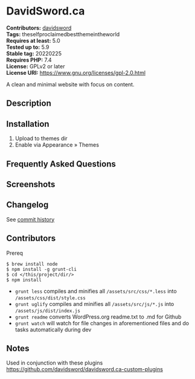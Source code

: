 # DavidSword.ca #
**Contributors:** [davidsword](https://profiles.wordpress.org/davidsword/)  
**Tags:**              theselfproclaimedbestthemeintheworld  
**Requires at least:** 5.0  
**Tested up to:**      5.9  
**Stable tag:**        20220225  
**Requires PHP:**      7.4  
**License:**           GPLv2 or later  
**License URI:**       https://www.gnu.org/licenses/gpl-2.0.html  

A clean and minimal website with focus on content.

## Description ##

## Installation ##

1. Upload to themes dir
2. Enable via Appearance » Themes

## Frequently Asked Questions ##

## Screenshots ##

## Changelog ##

See [commit history](https://github.com/davidsword/davidsword.ca/commits/master)

## Contributors ##

Prereq

```
$ brew install node
$ npm install -g grunt-cli
$ cd </this/project/dir/>
$ npm install
```

* `grunt less` compiles and minifies all `/assets/src/css/*.less` into `/assets/css/dist/style.css`
* `grunt uglify` compiles and minifies all `/assets/src/js/*.js` into `/assets/js/dist/index.js`
* `grunt readme` converts WordPress.org readme.txt to .md for Github
* `grunt watch` will watch for file changes in aforementioned files and do tasks automatically during dev

## Notes ##

Used in conjunction with these plugins https://github.com/davidsword/davidsword.ca-custom-plugins
